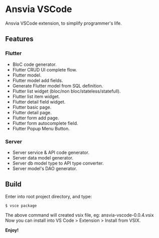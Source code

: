 # Ansvia VSCode

Ansvia VSCode extension, to simplify programmer's life.

## Features

### Flutter
* BloC code generator.
* Flutter CRUD UI complete flow.
* Flutter model.
* Flutter model add fields.
* Generate Flutter model from SQL definition.
* Flutter list widget (bloc/non bloc/stateless/statefull).
* Flutter list item widget.
* Flutter detail field widget.
* Flutter basic page.
* Flutter detail page.
* Flutter form add page.
* Flutter form autocomplete field.
* Flutter Popup Menu Button.

### Server
* Server service & API code generator.
* Server data model generator.
* Server db model type to API type converter.
* Server model's DAO generator.

## Build

Enter into root project directory, and type:

    $ vsce package

The above command will created vsix file, eg: ansvia-vscode-0.0.4.vsix
Now you can install into VS Code > Extension > Install from VSIX.

**Enjoy!**
